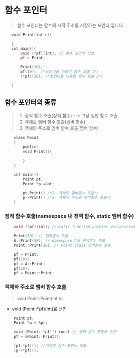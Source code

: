 # 함수 포인터 
 > 함수 포인터는 함수의 시작 주소를 저장하는 포인터 입니다.

 ```c
    void Print(int n){

    }
    int main(){
        void (*pf)(int); // 함수 포인터 선언
        pf = Print;

        Print(10);
        pf(10);  /*포인터를 이용한 함수 호출 1*/
        (*pf)(10); /*포인터를 이용한 함수 호출 2*/

    }
 ```
## 함수 포인터의 종류
 > 1. 정적 함수 호출(정적 함수) --> 그냥 일반 함수 호출
 > 2. 객체로 멤버 함수 호출(멤버 함수)
 > 3. 객체의 주소로 멤버 함수 호출(멤버 함수)


```c
    class Point
    {
        public:
        void Print(){

        }
    }

    int main(){
        Point pt;
        Point *p =&pt;

        pt.Print() /*2. 객체로 멤버함수 호출*/
        p->Print() /*3. 객체의 주소로 멤버함수 호출*/
    }
```

### 정적 함수 호출(namespace 내 전역 함수, static 멤버 함수)

```c
    void (*pf)(int); //static function pointer declaration

    Print(10); // 전역함수 호출
    A::Print(10); // namespace A의 전역함수 호출
    Point::Print(10); // Point class 전역함수 호출

    pf = Print;
    pf(10);
    pf = A::Print;
    pf(10);
    pf = Point::Print;

```
### 객체와 주소로 멤버 함수 호출
 > void Point::Point(int n)

 * void (Point::*pf)(int)로 선언
  
```c
    Point pt;
    Point *p = &pt;

    void (Point::*pf)() const // 멤버 함수 포인터 선언
    pf = &Point::Print();

    (pt.*pf)(); //객체의 함수 포인터 호출
    (p->*pf)(); 

```